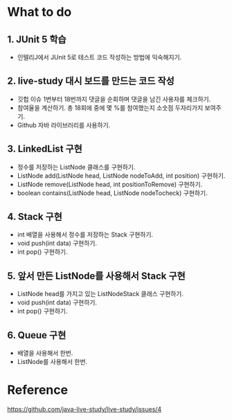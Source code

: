 # What to do

## 1. JUnit 5 학습
- 인텔리J에서 JUnit 5로 테스트 코드 작성하는 방법에 익숙해지기.

## 2. live-study 대시 보드를 만드는 코드 작성
- 깃헙 이슈 1번부터 18번까지 댓글을 순회하며 댓글을 남긴 사용자를 체크하기.
- 참여율을 계산하기. 총 18회에 중에 몇 %를 참여했는지 소숫점 두자리가지 보여주기.
- Github 자바 라이브러리를 사용하기.

## 3. LinkedList 구현
- 정수를 저장하는 ListNode 클래스를 구현하기.
- ListNode add(ListNode head, ListNode nodeToAdd, int position) 구현하기.
- ListNode remove(ListNode head, int positionToRemove) 구현하기.
- boolean contains(ListNode head, ListNode nodeTocheck) 구현하기.

## 4. Stack 구현
- int 배열을 사용해서 정수를 저장하는 Stack 구현하기.
- void push(int data) 구현하기.
- int pop() 구현하기.

## 5. 앞서 만든 ListNode를 사용해서 Stack 구현
- ListNode head를 가지고 있는 ListNodeStack 클래스 구현하기.
- void push(int data) 구현하기.
- int pop() 구현하기.

## 6. Queue 구현
- 배열을 사용해서 한번.
- ListNode를 사용해서 한번.

# Reference
https://github.com/java-live-study/live-study/issues/4